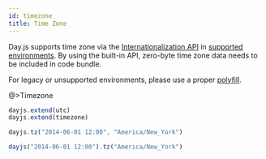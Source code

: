 ```yaml
---
id: timezone
title: Time Zone
---
```


Day.js supports time zone via the [Internationalization API](https://developer.mozilla.org/en-US/docs/Web/JavaScript/Reference/Global_Objects/Intl) in [supported environments](https://developer.mozilla.org/en-US/docs/Web/JavaScript/Reference/Global_Objects/Intl/DateTimeFormat#Browser_compatibility). By using the built-in API, zero-byte time zone data needs to be included in code bundle.

For legacy or unsupported environments, please use a proper [polyfill](https://github.com/formatjs/date-time-format-timezone). 

@>Timezone

```javascript
dayjs.extend(utc)
dayjs.extend(timezone)

dayjs.tz("2014-06-01 12:00", "America/New_York")

dayjs("2014-06-01 12:00").tz("America/New_York")
```
